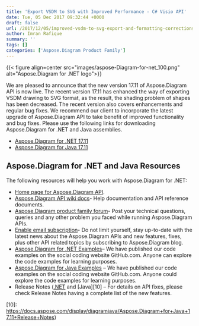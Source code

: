 ```yaml
---
title: 'Export VSDM to SVG with Improved Performance - C# Visio API'
date: Tue, 05 Dec 2017 09:32:44 +0000
draft: false
url: /2017/12/05/improved-vsdm-to-svg-export-and-formatting-corrections-of-visio-shapes/
author: Imran Rafique
summary: ''
tags: []
categories: ['Aspose.Diagram Product Family']
---
```




{{< figure align=center src="images/aspose-Diagram-for-net_100.png" alt="Aspose.Diagram for .NET logo">}}


We are pleased to announce that the new version 17.11 of Aspose.Diagram API is now live. The recent version 17.11 has enhanced the way of exporting VSDM drawing to SVG format, as the result, the shading problem of shapes has been decreased. The recent version also covers enhancements and regular bug fixes. We recommend our client to incorporate the latest upgrade of Aspose.Diagram API to take benefit of improved functionality and bug fixes. Please use the following links for downloading Aspose.Diagram for .NET and Java assemblies.

*   [Aspose.Diagram for .NET 17.11][1]
*   [Aspose.Diagram for Java 17.11][2]

## Aspose.Diagram for .NET and Java Resources

The following resources will help you work with Aspose.Diagram for .NET:

*   [Home page for Aspose.Diagram API][3].
*   [Aspose.Diagram API wiki docs][4]\- Help documentation and API reference documents.
*   [Aspose.Diagram product family forum][5]\- Post your technical questions, queries and any other problem you faced while running Aspose.Diagram APIs.
*   [Enable email subscription][6]\- Do not limit yourself, stay up-to-date with the latest news about the Aspose.Diagram APIs and new features, fixes, plus other API related topics by subscribing to Aspose.Diagram blog.
*   [Aspose.Diagram for .NET Examples][7]– We have published our code examples on the social coding website GitHub.com. Anyone can explore the code examples for learning purposes.
*   [Aspose.Diagram for Java Examples][8] – We have published our code examples on the social coding website GitHub.com. Anyone could explore the code examples for learning purposes.
*   Release Notes ([.NET][9] and [Java][10] – For details on API fixes, please check Release Notes having a complete list of the new features.




[1]: https://www.nuget.org/packages/Aspose.Diagram/17.11.0
[2]: http://maven.aspose.com/artifactory/simple/ext-release-local/com/aspose/aspose-diagram/17.11/
[3]: http://www.aspose.com/products/diagram
[4]: https://docs.aspose.com/display/diagramproductfamily/Home
[5]: https://forum.aspose.com/c/diagram
[6]: https://blog.aspose.com/category/aspose-products/aspose-diagram-product-family/
[7]: https://github.com/asposediagram/Aspose_diagram_NET
[8]: https://github.com/asposediagram/Aspose_Diagram_Java
[9]: https://docs.aspose.com/display/diagramnet/Aspose.Diagram+for+.NET+17.11+Release+Notes
[10]: https://docs.aspose.com/display/diagramjava/Aspose.Diagram+for+Java+17.11+Release+Notes)




